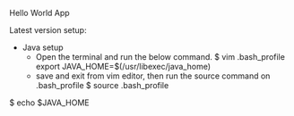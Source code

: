 Hello World App


Latest version setup:
- Java setup
  - Open the terminal and run the below command.
    $ vim .bash_profile
    export JAVA_HOME=$(/usr/libexec/java_home)
  - save and exit from vim editor, then run the source command on .bash_profile
  $ source .bash_profile

$ echo $JAVA_HOME
